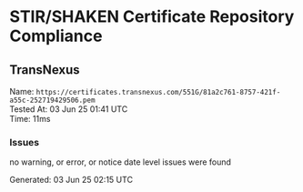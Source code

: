 # STIR/SHAKEN Certificate Repository Compliance

## TransNexus

Name: `https://certificates.transnexus.com/551G/81a2c761-8757-421f-a55c-252719429506.pem`\
Tested At: 03 Jun 25 01:41 UTC\
Time: 11ms

### Issues

no warning, or error, or notice date level issues were found

Generated: 03 Jun 25 02:15 UTC